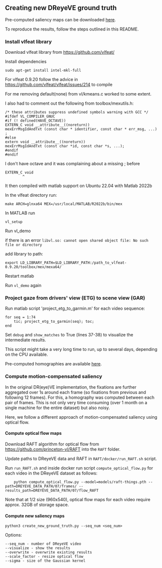 ## Creating new DReyeVE ground truth

Pre-computed saliency maps can be downloaded [here](https://drive.google.com/drive/folders/1os7jFkPnAm0o5GFAmKC8OOcktIdTZIfI?usp=drive_link).

To reproduce the results, follow the steps outlined in this README.

### Install vlfeat library

Download vlfeat library from <https://github.com/vlfeat/>

Install dependencies 

```
sudo apt-get install intel-mkl-full
```

For vlfeat 0.9.20 follow the advice in https://github.com/vlfeat/vlfeat/issues/214 to compile

For me removing default(none) from vl/kmeans.c worked to some extent.

I also had to comment out the following from toolbox/mexutils.h:
```
/* these attributes suppress undefined symbols warning with GCC */
#ifdef VL_COMPILER_GNUC
#if (! defined(HAVE_OCTAVE))
EXTERN_C void __attribute__((noreturn))
mexErrMsgIdAndTxt (const char * identifier, const char * err_msg, ...) ;
#else
extern void __attribute__((noreturn))
mexErrMsgIdAndTxt (const char *id, const char *s, ...);
#endif
#endif
```

I don't have octave and it was complaining about a missing ; before
```
EXTERN_C void
        ^
```

It then compiled with matlab support on Ubuntu 22.04 with Matlab 2022b

In the vlfeat directory run:

```
make ARCH=glnxa64 MEX=/usr/local/MATLAB/R2022b/bin/mex
```

In MATLAB run

```
vl_setup
```

Run vl_demo

if there is an error `libvl.so: cannot open shared object file: No such file or directory`

add library to path:

```
export LD_LIBRARY_PATH=$LD_LIBRARY_PATH:/path_to_vlfeat-0.9.20/toolbox/mex/mexa64/
```

Restart matlab

Run `vl_demo` again

### Project gaze from drivers' view (ETG) to scene view (GAR)

Run matlab script 'project_etg_to_garmin.m' for each video sequence:

```
for seq = 1:74
	tic; project_etg_to_garmin(seq); toc;
end
```

Set `debug` and `show_matches` to True (lines 37-38) to visualize the intermediate results.

This script might take a very long time to run, up to several days, depending on the CPU available. 

Pre-computed homographies are available [here](https://drive.google.com/file/d/19G5RmGajNOJRKaMfZef32EXr6Q6fwCSs/view?usp=drive_link).

### Compute motion-compensated saliency

In the original DR(eye)VE implementation, the fixations are further aggregated over 1s around each frame (so fixations from previous and following 12 frames). For this, a homography was computed between each pair of frames. This is not only very time consuming (over 1 month on a single machine for the entire dataset) but also noisy. 

Here, we follow a different approach of motion-compensated saliency using optical flow. 

#### Compute optical flow maps

Download RAFT algorithm for optical flow from <https://github.com/princeton-vl/RAFT> into the `RAFT` folder.

Update paths to DReyeVE data and RAFT in `RAFT/docker/run_RAFT.sh` script. 

Run `run_RAFT.sh` and inside docker run script `compute_optical_flow.py` for each video in the DReyeVE dataset as follows:

```
	python compute_optical_flow.py --model=models/raft-things.pth --path=DREYEVE_DATA_PATH/07/frames/ --results_path=DREYEVE_DATA_PATH/07/flow_RAFT
```

Note that at 1/2 size (960x540), optical flow maps for each video require approx. 32GB of storage space.


#### Compute new saliency maps

```
python3 create_new_ground_truth.py --seq_num <seq_num> 
```

Options:

```
--seq_num - number of DReyeVE video
--visualize - show the results
--overwrite - overwrite existing results
--scale_factor - resize optical flow
--sigma - size of the Gaussian kernel
```